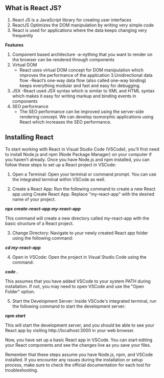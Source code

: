## What is React JS? ##

1. React JS is a JavaScript library for creating user interfaces
2. ReactJS Optimizes the DOM manipulation by writing very simple code
3. React is used for applications where the data keeps changing very frequently

**Features​​​​​​​**

1. Component based architecture
    -a-nything that you want to render on the browser can be rendered through components
2. Virtual DOM
    - React uses virtual DOM concept for DOM manipulation which improves the performance of the application
3.Unidirectional data flow
    -React’s one-way data flow (also called one-way binding) keeps everything modular and fast and easy for debugging.
4. JSX 
-React used JSX syntax which is similar to XML and HTML syntax which makes it easy for writing markup and binding events in components
5. SEO performance
    - The SEO performance can be improved using the server-side rendering concept. We can develop isomorphic applications using React which increases the SEO performance.

## Installing React ##

To start working with React in Visual Studio Code (VSCode), you'll first need to install Node.js and npm (Node Package Manager) on your computer if you haven't already. Once you have Node.js and npm installed, you can follow these steps to set up a React project in VSCode:

1. Open a Terminal:
Open your terminal or command prompt. You can use the integrated terminal within VSCode as well.

2. Create a React App:
Run the following command to create a new React app using Create React App. Replace "my-react-app" with the desired name of your project.

***npx create-react-app my-react-app***

This command will create a new directory called my-react-app with the basic structure of a React project.

3. Change Directory:
Navigate to your newly created React app folder using the following command:

***cd my-react-app***

4. Open in VSCode:
Open the project in Visual Studio Code using the command:

***code .***

This assumes that you have added VSCode to your system PATH during installation. If not, you may need to open VSCode and use the "Open Folder" option.

5. Start the Development Server:
Inside VSCode's integrated terminal, run the following command to start the development server:

***npm start***

This will start the development server, and you should be able to see your React app by visiting http://localhost:3000 in your web browser.

Now, you have set up a basic React app in VSCode. You can start editing your React components and see the changes live as you save your files.

Remember that these steps assume you have Node.js, npm, and VSCode installed. If you encounter any issues during the installation or setup process, make sure to check the official documentation for each tool for troubleshooting.
